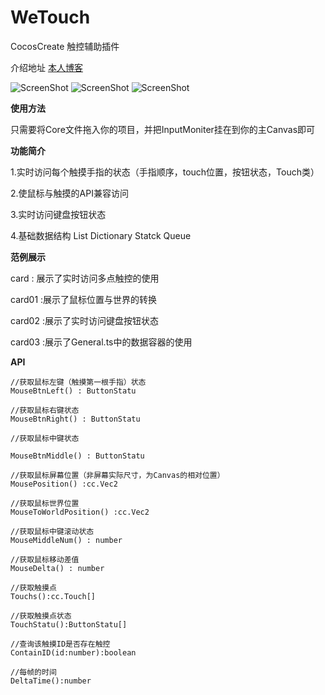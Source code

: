 # WeTouch
CocosCreate 触控辅助插件

介绍地址 [本人博客](https://blog.csdn.net/f980511/article/details/89033050)

![ScreenShot](https://img-blog.csdnimg.cn/2019040419313889.gif)
![ScreenShot](https://img-blog.csdnimg.cn/20190411165524134.GIF)
![ScreenShot](https://img-blog.csdnimg.cn/20190412161110430.gif)

**使用方法**

  只需要将Core文件拖入你的项目，并把InputMoniter挂在到你的主Canvas即可
  
**功能简介**

1.实时访问每个触摸手指的状态（手指顺序，touch位置，按钮状态，Touch类）

2.使鼠标与触摸的API兼容访问

3.实时访问键盘按钮状态

4.基础数据结构 List Dictionary Statck Queue

**范例展示**

  card : 展示了实时访问多点触控的使用
  
  card01 :展示了鼠标位置与世界的转换  
  
  card02 :展示了实时访问键盘按钮状态

  card03 :展示了General.ts中的数据容器的使用
  
**API**
  
  ```
  //获取鼠标左键（触摸第一根手指）状态
  MouseBtnLeft() : ButtonStatu
  
  //获取鼠标右键状态
  MouseBtnRight() : ButtonStatu
  
  //获取鼠标中键状态

  MouseBtnMiddle() : ButtonStatu
  
  //获取鼠标屏幕位置（非屏幕实际尺寸，为Canvas的相对位置）
  MousePosition() :cc.Vec2
  
  //获取鼠标世界位置
  MouseToWorldPosition() :cc.Vec2
    
  //获取鼠标中键滚动状态
  MouseMiddleNum() : number
  
  //获取鼠标移动差值
  MouseDelta() : number

  //获取触摸点
  Touchs():cc.Touch[]
  
  //获取触摸点状态
  TouchStatu():ButtonStatu[]
  
  //查询该触摸ID是否存在触控
  ContainID(id:number):boolean
  
  //每帧的时间
  DeltaTime():number
  ```
  
